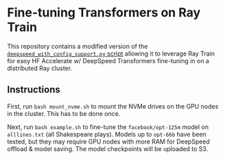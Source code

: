 # Fine-tuning Transformers on Ray Train

This repository contains a modified version of the [`deepspeed_with_config_support.py` script](https://github.com/huggingface/accelerate/blob/main/examples/by_feature/deepspeed_with_config_support.py) allowing it to leverage Ray Train for easy HF Accelerate w/ DeepSpeed Transformers fine-tuning in on a distributed Ray cluster.

## Instructions

First, run `bash mount_nvme.sh` to mount the NVMe drives on the GPU nodes in the cluster. This has to be done once.

Next, run `bash example.sh` to fine-tune the `facebook/opt-125m` model on `alllines.txt` (all Shakespeare plays). Models up to `opt-66b` have been tested, but they may require GPU nodes with more RAM for DeepSpeed offload & model saving. The model checkpoints will be uploaded to S3.